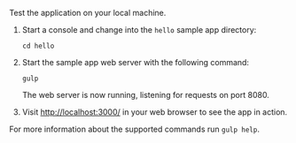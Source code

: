 Test the application on your local machine.

1.  Start a console and change into the `hello` sample app directory:

    ```
    cd hello
    ```

2.  Start the sample app web server with the following command:

    ```
    gulp
    ```

    The web server is now running, listening for requests on port 8080.

3.  Visit [http://localhost:3000/](http://localhost:3000/) in your web browser to see the app in action.

For more information about the supported commands run `gulp help`.
